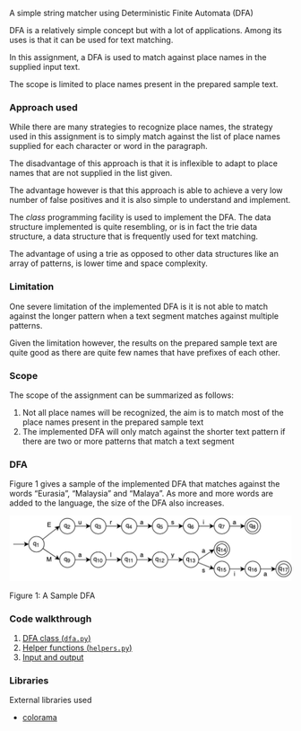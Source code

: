 A simple string matcher using Deterministic Finite Automata (DFA)

DFA is a relatively simple concept but with a lot of applications. Among its uses is that it can be used for text matching.

In this assignment, a DFA is used to match against place names in the supplied input text. 

The scope is limited to place names present in the prepared sample text.

### Approach used
While there are many strategies to recognize place names, the strategy used in this assignment is to simply match against the list of place names supplied for each character or word in the paragraph.

The disadvantage of this approach is that it is inflexible to adapt to place names that are not supplied in the list given.

The advantage however is that this approach is able to achieve a very low number of false positives and it is also simple to understand and implement.

The _class_ programming facility is used to implement the DFA. The data structure implemented is quite resembling, or is in fact the trie data structure, a data structure that is frequently used for text matching.

The advantage of using a trie as opposed to other data structures like an array of patterns, is lower time and space complexity.

### Limitation

One severe limitation of the implemented DFA is it is not able to match against the longer pattern when a text segment matches against multiple patterns.

Given the limitation however, the results on the prepared sample text are quite good as there are quite few names that have prefixes of each other.

### Scope
The scope of the assignment can be summarized as follows:

1. Not all place names will be recognized, the aim is to match most of the place names present in the prepared sample text
2. The implemented DFA will only match against the shorter text pattern if there are two or more patterns that match a text segment

### DFA
Figure 1 gives a sample of the implemented DFA that matches against the words “Eurasia”, “Malaysia” and “Malaya”. As more and more words are added to the language, the size of the DFA also increases.

![](./doc/images/dfa-sample.jpg)


Figure 1: A Sample DFA


### Code walkthrough

1. [DFA class (`dfa.py`)](./doc/DFA.md)
2. [Helper functions (`helpers.py`)](./doc/Helper%20functions.md)
3. [Input and output](./doc/Input%20and%20Output.md)


### Libraries
External libraries used

* [colorama](https://pypi.org/project/colorama/)